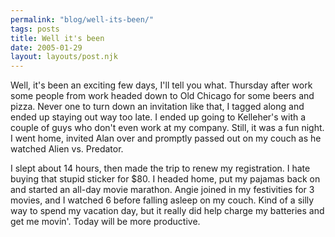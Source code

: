 ```yaml
---
permalink: "blog/well-its-been/"
tags: posts
title: Well it's been
date: 2005-01-29
layout: layouts/post.njk
---
```


Well, it's been an exciting few days, I'll tell you what. Thursday after work some people from work headed down to Old Chicago for some beers and pizza. Never one to turn down an invitation like that, I tagged along and ended up staying out way too late. I ended up going to Kelleher's with a couple of guys who don't even work at my company. Still, it was a fun night. I went home, invited Alan over and promptly passed out on my couch as he watched Alien vs. Predator.

I slept about 14 hours, then made the trip to renew my registration. I hate buying that stupid sticker for $80. I headed home, put my pajamas back on and started an all-day movie marathon. Angie joined in my festivities for 3 movies, and I watched 6 before falling asleep on my couch. Kind of a silly way to spend my vacation day, but it really did help charge my batteries and get me movin'. Today will be more productive.